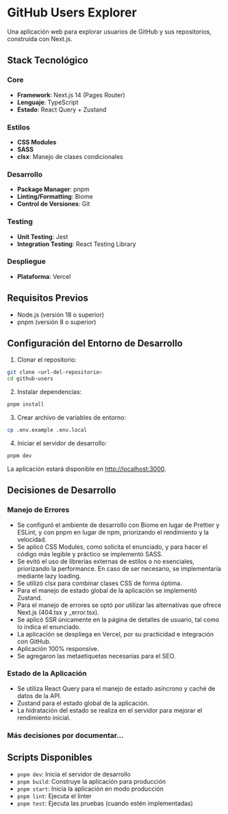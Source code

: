 # GitHub Users Explorer

Una aplicación web para explorar usuarios de GitHub y sus repositorios, construida con Next.js.

## Stack Tecnológico

### Core
- **Framework**: Next.js 14 (Pages Router)
- **Lenguaje**: TypeScript
- **Estado**: React Query + Zustand

### Estilos
- **CSS Modules**
- **SASS**
- **clsx**: Manejo de clases condicionales

### Desarrollo
- **Package Manager**: pnpm
- **Linting/Formatting**: Biome
- **Control de Versiones**: Git

### Testing
- **Unit Testing**: Jest
- **Integration Testing**: React Testing Library

### Despliegue
- **Plataforma**: Vercel

## Requisitos Previos

- Node.js (versión 18 o superior)
- pnpm (versión 8 o superior)

## Configuración del Entorno de Desarrollo

1. Clonar el repositorio:
```bash
git clone <url-del-repositorio>
cd github-users
```

2. Instalar dependencias:
```bash
pnpm install
```

3. Crear archivo de variables de entorno:
```bash
cp .env.example .env.local
```

4. Iniciar el servidor de desarrollo:
```bash
pnpm dev
```

La aplicación estará disponible en [http://localhost:3000](http://localhost:3000).

## Decisiones de Desarrollo

### Manejo de Errores

- Se configuró el ambiente de desarrollo con Biome en lugar de Prettier y ESLint, y con pnpm en lugar de npm, priorizando el rendimiento y la velocidad.
- Se aplicó CSS Modules, como solicita el enunciado, y para hacer el código más legible y práctico se implementó SASS.
- Se evitó el uso de librerías externas de estilos o no esenciales, priorizando la performance. En caso de ser necesario, se implementaría mediante lazy loading.
- Se utilizó clsx para combinar clases CSS de forma óptima.
- Para el manejo de estado global de la aplicación se implementó Zustand.
- Para el manejo de errores se optó por utilizar las alternativas que ofrece Next.js (404.tsx y _error.tsx).
- Se aplicó SSR únicamente en la página de detalles de usuario, tal como lo indica el enunciado.
- La aplicación se despliega en Vercel, por su practicidad e integración con GitHub.
- Aplicación 100% responsive.
- Se agregaron las metaetiquetas necesarias para el SEO.

### Estado de la Aplicación

- Se utiliza React Query para el manejo de estado asíncrono y caché de datos de la API.
- Zustand para el estado global de la aplicación.
- La hidratación del estado se realiza en el servidor para mejorar el rendimiento inicial.

### Más decisiones por documentar...

## Scripts Disponibles

- `pnpm dev`: Inicia el servidor de desarrollo
- `pnpm build`: Construye la aplicación para producción
- `pnpm start`: Inicia la aplicación en modo producción
- `pnpm lint`: Ejecuta el linter
- `pnpm test`: Ejecuta las pruebas (cuando estén implementadas)
